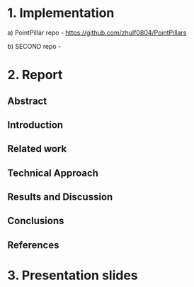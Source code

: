 # 1. Implementation
a) PointPillar repo - https://github.com/zhulf0804/PointPillars

b) SECOND repo - 

# 2. Report
## Abstract

## Introduction

## Related work

## Technical Approach

## Results and Discussion

## Conclusions

## References


# 3. Presentation slides
